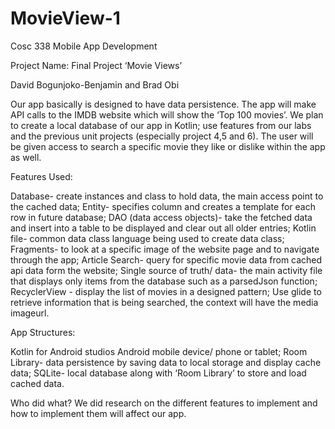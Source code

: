 # MovieView-1
Cosc 338 Mobile App Development

Project Name: Final Project ‘Movie Views’

David Bogunjoko-Benjamin and Brad Obi

Our app basically is designed to have data persistence. The app will make API calls to the IMDB website which will show the ‘Top 100 movies’.  We plan to create a local database of our app in Kotlin; use features from our labs and the previous unit projects (especially project 4,5 and 6). The user will be given access to search a specific movie they like or dislike within the app as well.

Features Used:

Database- create instances and class to hold data, the main access point to the cached data; 
Entity- specifies column and creates a template for each row in future database;
DAO (data access objects)- take the fetched data and insert into a table to be displayed and clear out all older entries;
Kotlin file- common data class language being used to create data class;
Fragments- to look at a specific image of the website page and to navigate through the app; 
Article Search- query for specific movie data from cached api data form the website;
Single source of truth/ data- the main activity file that displays only items from the database such as a parsedJson function;
RecyclerView - display the list of movies in a designed pattern;
Use glide to retrieve information that is being searched, the context will have the media imageurl. 

App Structures:

Kotlin for Android studios Android mobile device/ phone or tablet; 
Room Library- data persistence by saving data to local storage and display cache data;
SQLite- local database along with ‘Room Library’ to store and load cached data.



Who did what? 
We did research on the different features to implement and how to implement them will affect our app.
